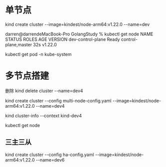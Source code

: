 
# 单节点

kind create cluster --image=kindest/node-arm64:v1.22.0 --name=dev

darren@darrendeMacBook-Pro GolangStudy % kubectl get node
NAME                STATUS   ROLES                  AGE   VERSION
dev-control-plane   Ready    control-plane,master   32s   v1.22.0

kubectl get pod -n kube-system

# 多节点搭建

删除
kind delete cluster --name=dev4



kind create cluster --config multi-node-config.yaml --image=kindest/node-arm64:v1.22.0  --name=dev4
 
kind cluster-info --context kind-dev4

kubectl get node 

## 三主三从

kind create cluster --config ha-config.yaml --image=kindest/node-arm64:v1.22.0  --name=dev6




